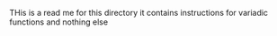 THis is a read me for this directory
it contains instructions for variadic functions
and nothing else
